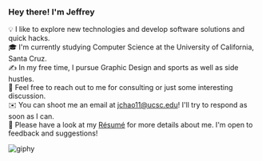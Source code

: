 

<!--
**jchaodubs/jchaodubs** is a ✨ _special_ ✨ repository because its `README.md` (this file) appears on your GitHub profile.

Here are some ideas to get you started:

- 🔭 I’m currently working on ...
- 🌱 I’m currently learning ...
- 👯 I’m looking to collaborate on ...
- 🤔 I’m looking for help with ...
- 💬 Ask me about ...
- 📫 How to reach me: ...
- 😄 Pronouns: ...
- ⚡ Fun fact: ...
-->
### Hey there! I'm Jeffrey
💡  I like to explore new technologies and develop software solutions and quick hacks.<br/>
🎓  I'm currently studying Computer Science at the University of California, Santa Cruz.<br/>
✍️  In my free time, I pursue Graphic Design and sports as well as side hustles.<br/>
💬  Feel free to reach out to me for consulting or just some interesting discussion.<br/>
✉️  You can shoot me an email at jchao11@ucsc.edu! I'll try to respond as soon as I can.<br/>
📄  Please have a look at my [Résumé](https://drive.google.com/file/d/1iEcTJfAE7bXVKpiLINtpkrqrvqU2BI6g/view?usp=sharing) for more details about me. I'm open to feedback and suggestions!


![giphy](https://user-images.githubusercontent.com/87839757/210293135-8fb35aa7-3e72-40cd-84c9-8c3c411d2c7b.gif)
